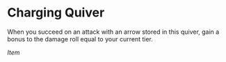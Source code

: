 # Charging Quiver

When you succeed on an attack with an arrow stored in this quiver, gain a bonus to the damage roll equal to your current tier.

*Item*
